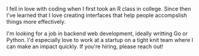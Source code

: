 I fell in love with coding when I first took an R class in college. Since then I've learned that I love creating interfaces that help people accompslish things more effectively. 

I'm looking for a job in backend web development, ideally writting Go or Python. I'd especially love to work at a startup on a tight knit team where I can make an impact quickly. If you're hiring, please reach out!
